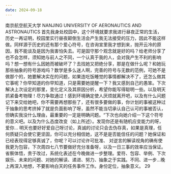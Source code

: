 ```yaml
---
date: 2024-09-18
---
```


南京航空航天大学
NANJING UNIVERSITY OF AERONAUTICS AND ASTRONAUTICS
首先我身处校园中，这个环境就要求我进行昼夜正常的生活，历史一再证明，校园里实行昼夜颠倒生活会产生我无法接受的压力，因此不能这样做。同样源于历史的还有那个爱心符号，在咨询宣里我才想到来，抛开云冷的原因，我不能谈及是因为我害怕失去。可是固守那个观念就是好的吗？给老师分享了也不会怎样，须知她与前人之不同，一个认真于我的人，会对我产生不利的影响吗？想一想有什么因她而被破坏了？去找她又把绝分享，那是在做什么呢？和她玩那些抽象的符号游戏吗？数学是多么迷人啊，完善的符号与无数的范例，可她不是做那个的，她要解决实在的问题，如果连吃饭睡觉的事情都解决不了，还怎么做其它事呢？你早知道的你早知道，只是需要她提醒一下？我又感到自己的愚笨。下次解决上次设定的那里，变化定义及其原因分析，希望你能写得聪明一些。以及明天抓紧备考物理！尽力争取通过！感到环境确定使人厌烦就离开吧，以及有什么问题记下来交给她吧，你不需要再想那些了，还有很多要做的事，你计划的事被这种过于抽象的思考挤掉了就是负面影响了呀，虽然不能当切承认自己认可的事被否认，但确实我没什么理由，最重要的一定是明确问题。“下次也向她介绍一下这个符号的意义吧。以及为什么态度改变（如上所述）。发现你还是有随机应变能力的呀，爱你...
明天也要好好爱自己呀讨论，真诚的讨论只会去伪存真，如果是真理，任何质疑只会使它更坚固，你可以充分相信她，这不是是否能信任的问题？她保证和已经表现得足够真诚了，你呢？可以讨论许可批准、
对逆言的解读视角的确有使我更为包容，下次周四七八节要做好充分准备呀，以及一日三事的效率应当保证。省察体悟，贵于改过，系统化表述在今晚做进一步整理。爱符、包容、举例、下次娱乐、未来的问题、对她的解读、递进、努力、抽象之于实践。不同、进一步...晚上再深入地想，不要影响白天的任务事件工作。身份定位，抽象意义。
29
